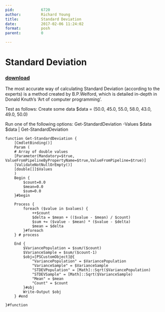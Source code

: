 ```yaml
---
pid:            6720
author:         Richard Young
title:          Standard Deviation
date:           2017-02-06 11:24:02
format:         posh
parent:         0

---
```


# Standard Deviation

### [download](Scripts\6720.ps1)

The most accurate way of calculating Standard Deviation (according to the experts) is a method created by B.P.Welford, which is detailed in-depth in Donald Knuth’s ‘Art of computer programming’.

Test as follows:
Create some data
$data = (50.0, 45.0, 55.0, 58.0, 43.0, 49.0, 50.0)</code>

Run one of the following options:
Get-StandardDeviation -Values $data
$data | Get-StandardDeviation

```posh
function Get-StandardDeviation {
    [CmdletBinding()]
    Param (
    # Array of double values
    [Parameter(Mandatory=$true, ValueFromPipelineByPropertyName=$true,ValueFromPipeline=$true)]
    [ValidateNotNullOrEmpty()]
    [double[]]$Values
    )
    Begin {
        $count=0.0
        $mean=0.0
        $sum=0.0
    }#begin
 
    Process {
        foreach ($value in $values) {
            ++$count
            $delta = $mean + (($value - $mean) / $count)
            $sum += ($value - $mean) * ($value - $delta)
            $mean = $delta
        }#foreach
    } # process
 
    End {
        $VariancePopulation = $sum/($count)
        $VarianceSample = $sum/($count-1)
        $obj=[PSCustomObject]@{
            "VariancePopulation" = $VariancePopulation
            "VarianceSample" = $VarianceSample
            "STDEVPopulation" = [Math]::Sqrt($VariancePopulation)
            "STDEVSample" = [Math]::Sqrt($VarianceSample)
            "Mean" = $mean
            "Count" = $count
        }#obj
        Write-Output $obj
    } #end
 
}#function
```
